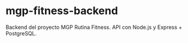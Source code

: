 # mgp-fitness-backend
Backend del proyecto MGP Rutina Fitness. API con Node.js y Express + PostgreSQL.
